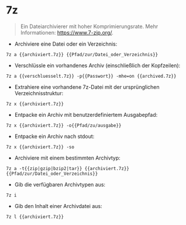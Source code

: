# 7z

> Ein Dateiarchivierer mit hoher Komprimierungsrate.
> Mehr Informationen: <https://www.7-zip.org/>.

- Archiviere eine Datei oder ein Verzeichnis:

`7z a {{archiviert.7z}} {{Pfad/zur/Datei_oder_Verzeichnis}}`

- Verschlüssle ein vorhandenes Archiv (einschließlich der Kopfzeilen):

`7z a {{verschluesselt.7z}} -p{{Passwort}} -mhe=on {{archived.7z}}`

- Extrahiere eine vorhandene 7z-Datei mit der ursprünglichen Verzeichnisstruktur:

`7z x {{archiviert.7z}}`

- Entpacke ein Archiv mit benutzerdefiniertem Ausgabepfad:

`7z x {{archiviert.7z}} -o{{Pfad/zu/ausgabe}}`

- Entpacke ein Archiv nach stdout:

`7z x {{archiviert.7z}} -so`

- Archiviere mit einem bestimmten Archivtyp:

`7z a -t{{zip|gzip|bzip2|tar}} {{archiviert.7z}} {{Pfad/zur/Datei_oder_Verzeichnis}}`

- Gib die verfügbaren Archivtypen aus:

`7z i`

- Gib den Inhalt einer Archivdatei aus:

`7z l {{archiviert.7z}}`
